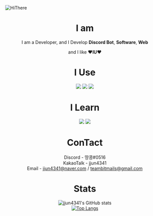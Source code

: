 ![HiThere](https://camo.githubusercontent.com/f5b6ae6839a281f177ecea00d3ddc7f83ef33b635ebfce9516d8a5fb57e19f4c/68747470733a2f2f63617073756c652d72656e6465722e76657263656c2e6170702f6170693f747970653d7761766526636f6c6f723d74696d654772616469656e74266865696768743d3330302673656374696f6e3d68656164657226746578743d4869253230546865726525323025463025394625393125384226666f6e7453697a653d3930)
<center>
  
  # I am
  
  I am a Developer, and I Develop **Discord Bot**, **Software**, **Web**
  
  and I like ❤**IU**❤
  
  # I Use
  
  <img src="https://img.shields.io/badge/Python-3766AB?style=flat-square&logo=Python&logoColor=white"/></a> 
  <img src="https://img.shields.io/badge/JavaScript-F7DF1E?style=flat-square&logo=Python&logoColor=white"/></a>
  <img src="https://img.shields.io/badge/MongoDB-47A248?style=flat-square&logo=Python&logoColor=white"/></a> 
  
  # I Learn
  
  <img src="https://img.shields.io/badge/HTML5-E34F26?style=flat-square&logo=Python&logoColor=white"/></a>
  <img src="https://img.shields.io/badge/CSS3-1572B6?style=flat-square&logo=Python&logoColor=white"/></a> 
  
  # ConTact
  Discord - 땅콩#0516 <br>
  KakaoTalk - jjun4341 <br>
  Email - jjun4341@naver.com / teambitmails@gmail.com
  
  # Stats
  
  ![jjun4341's GitHub stats](https://github-readme-stats.vercel.app/api?username=jjun4341&show_icons=true&theme=dark) <br>
  [![Top Langs](https://github-readme-stats.vercel.app/api/top-langs/?username=jjun4341&layout=compact&theme=dark)](https://github.com/anuraghazra/github-readme-stats)

</center>
